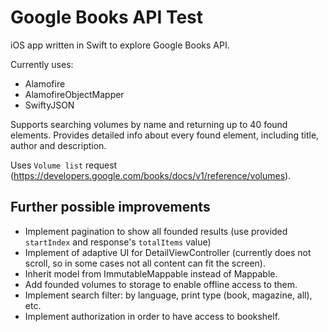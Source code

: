 # Google Books API Test

iOS app written in Swift to explore Google Books API.

Currently uses:
  - Alamofire
  - AlamofireObjectMapper
  - SwiftyJSON

Supports searching volumes by name and returning up to 40 found elements. 
Provides detailed info about every found element, including title, author and description. 

Uses `Volume list` request (https://developers.google.com/books/docs/v1/reference/volumes).


## Further possible improvements
- Implement pagination to show all founded results (use provided `startIndex` and response's `totalItems` value)
- Implement of adaptive UI for DetailViewController (currently does not scroll, so in some cases not all content can fit the screen).
- Inherit model from ImmutableMappable instead of Mappable. 
- Add founded volumes to storage to enable offline access to them.
- Implement search filter: by language, print type (book, magazine, all), etc. 
- Implement authorization in order to have access to bookshelf.